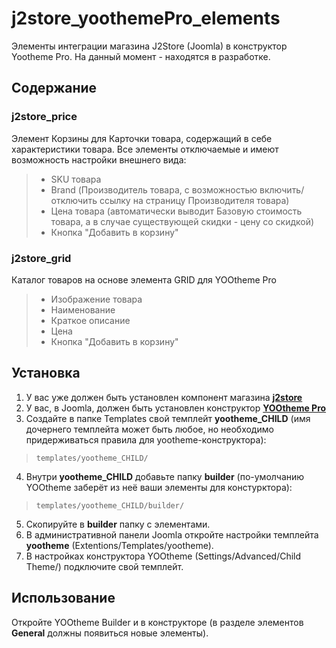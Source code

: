 # j2store_yoothemePro_elements
Элементы интеграции магазина J2Store (Joomla) в конструктор Yootheme Pro.
На данный момент - находятся в разработке.
## Содержание
### j2store_price
Элемент Корзины для Карточки товара, содержащий в себе характеристики товара.
Все элементы отключаемые и имеют возможность настройки внешнего вида:
> - SKU товара
> - Brand (Производитель товара, с возможностью включить/отключить ссылку на страницу Производителя товара)
> - Цена товара (автоматически выводит Базовую стоимость товара, а в случае существующей скидки - цену со скидкой)
> - Кнопка "Добавить в корзину"
### j2store_grid
Каталог товаров на основе элемента GRID для YOOtheme Pro
> - Изображение товара
> - Наименование
> - Краткое описание
> - Цена
> - Кнопка "Добавить в корзину"
## Установка
1. У вас уже должен быть установлен компонент магазина [**j2store**](https://www.j2store.org)
2. У вас, в Joomla, должен быть установлен конструктор [**YOOtheme Pro**](https://yootheme.com/page-builder)
3. Создайте в папке Templates свой темплейт **yootheme_CHILD** (имя дочернего темплейта может быть любое, но необходимо придерживаться правила для yootheme-конструктора):
>     templates/yootheme_CHILD/
4. Внутри **yootheme_CHILD** добавьте папку **builder** (по-умолчанию YOOtheme заберёт из неё ваши элементы для констурктора):
>     templates/yootheme_CHILD/builder/
5. Скопируйте в **builder** папку с элементами.
6. В административной панели Joomla откройте настройки темплейта **yootheme** (Extentions/Templates/yootheme).
7. В настройках конструктора YOOtheme (Settings/Advanced/Child Theme/) подключите свой темплейт.
## Использование
Откройте YOOtheme Builder и в конструкторе (в разделе элементов **General** должны появиться новые элементы).
